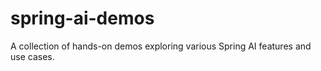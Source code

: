 # spring-ai-demos
A collection of hands-on demos exploring various Spring AI features and use cases.

